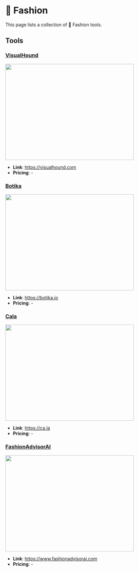 # 👜 Fashion

This page lists a collection of 👜 Fashion tools.

## Tools

### [VisualHound](https://visualhound.com)
<a href="https://visualhound.com">
   <img src="media/VisualHound.png" width="400" height="300">
</a>
 
- **Link**: https://visualhound.com
- **Pricing**: -

### [Botika](https://botika.io)
<a href="https://botika.io">
   <img src="media/Botika.png" width="400" height="300">
</a>
 
- **Link**: https://botika.io
- **Pricing**: -

### [Cala](https://ca.la)
<a href="https://ca.la">
   <img src="media/Cala.png" width="400" height="300">
</a>
 
- **Link**: https://ca.la
- **Pricing**: -

### [FashionAdvisorAI](https://www.fashionadvisorai.com)
<a href="https://www.fashionadvisorai.com">
   <img src="media/FashionAdvisorAI.png" width="400" height="300">
</a>
 
- **Link**: https://www.fashionadvisorai.com
- **Pricing**: -

